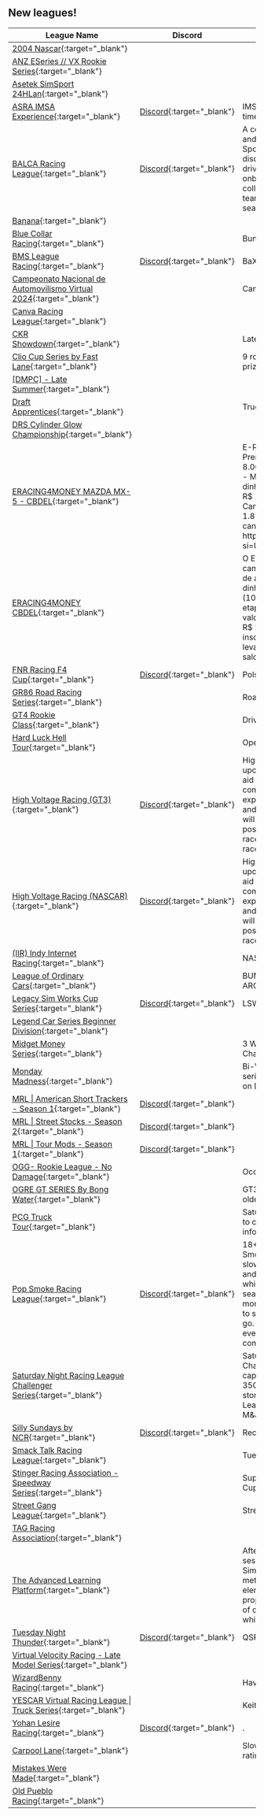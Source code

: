 ## New leagues!

| League Name | Discord | About |
|-----------------------------------------------------------------------------------------------------------------------------------------------|--------------------------------------------------------------|--------------------------------------------------------------------------------------------------------------------------------------------------------------------------------------------------------------------------------------------------------------------------------------------------------------------------------------------------------------------------------------|
|[2004 Nascar](https://members.iracing.com/membersite/member/LeagueView.do?league=11361){:target="_blank"} | | |
|[ANZ ESeries // VX Rookie Series](https://members.iracing.com/membersite/member/LeagueView.do?league=11365){:target="_blank"} | | |
|[Asetek SimSport 24HLan](https://members.iracing.com/membersite/member/LeagueView.do?league=11380){:target="_blank"} | | |
|[ASRA IMSA Experience](https://members.iracing.com/membersite/member/LeagueView.do?league=11363){:target="_blank"} |[Discord](https://discord.gg/KcA4fWbwQ9){:target="_blank"} |IMSA league running 60 minute timed races |
|[BALCA Racing League](https://members.iracing.com/membersite/member/LeagueView.do?league=11338){:target="_blank"} |[Discord](https://discord.gg/balca){:target="_blank"} |A competitive racing league built and managed by the BALCA E\-Sports Racing Team\. Join the discord at the League URL\. New drivers will have to undergo a quick onboarding chat\. We are open to collaborating with other racing teams for the upcoming league season\. |
|[Banana](https://members.iracing.com/membersite/member/LeagueView.do?league=11333){:target="_blank"} | | |
|[Blue Collar Racing](https://members.iracing.com/membersite/member/LeagueView.do?league=11375){:target="_blank"} | |Bunch of drunks that like to go left\! |
|[BMS League Racing](https://members.iracing.com/membersite/member/LeagueView.do?league=11362){:target="_blank"} |[Discord](https://discord.gg/qnNBrYZRUq){:target="_blank"} |BaXide Motorsports |
|[Campeonato Nacional de Automovilismo Virtual 2024](https://members.iracing.com/membersite/member/LeagueView.do?league=11358){:target="_blank"} | |Campeonato Avalado |
|[Canva Racing League](https://members.iracing.com/membersite/member/LeagueView.do?league=11368){:target="_blank"} | | |
|[CKR Showdown](https://members.iracing.com/membersite/member/LeagueView.do?league=11341){:target="_blank"} | |Late models, UMP, Big Blocks |
|[Clio Cup Series by Fast Lane](https://members.iracing.com/membersite/member/LeagueView.do?league=11336){:target="_blank"} | |9 rounds, 18 races, fixed setup and prizes for the podium\. |
|[\[DMPC\] \- Late Summer](https://members.iracing.com/membersite/member/LeagueView.do?league=11357){:target="_blank"} | | |
|[Draft Apprentices](https://members.iracing.com/membersite/member/LeagueView.do?league=11349){:target="_blank"} | |Trucks, Xfinity, and 87's going fast\! |
|[DRS Cylinder Glow Championship](https://members.iracing.com/membersite/member/LeagueView.do?league=11374){:target="_blank"} | | |
|[ERACING4MONEY MAZDA MX\-5 \- CBDEL](https://members.iracing.com/membersite/member/LeagueView.do?league=11369){:target="_blank"} | |E\-Racing4Money   Campeonato com Premiação Total de até R$ 8\.000,00, por Categoria\!   Categorias \- MAZDA MX\-5   Prêmios em dinheiro de até:   \* R$ 100,00 \- P3;  \* R$ 150,00 \- P2;  \* R$ 200,00 \- P1\.   Campeão do Campeonato   \* Até R$ 1\.875,00\.   Transmissão ao vivo no canal do YouTube  NEONBRASILTV  https://youtube\.com/@neonbrasiltv?si\=UMr4H8t9fcBoOMR2 |
|[ERACING4MONEY CBDEL](https://members.iracing.com/membersite/member/LeagueView.do?league=11367){:target="_blank"} | |O E\-RACING4MONEY   TCR 8k é um campeonato com Premiação Total de até R$ 8\.000,00\!   Prêmios em dinheiro de até:   P3 \- R$ 100,00 \(10% do valor das inscrições da etapa\);  P2 \- R$ 150,00 \(15% do valor das inscrições da etapa\);  P1 \- R$ 200,00 \(20% do valor das inscrições da etapa\)\.   \- Campeão leva até R$ 1\.875,00 , \(15% do saldo por etapa\) |
|[FNR Racing F4 Cup](https://members.iracing.com/membersite/member/LeagueView.do?league=11379){:target="_blank"} |[Discord](https://discord.gg/3dpv9BtBDt){:target="_blank"} |Polska liga F4 |
|[GR86 Road Racing Series](https://members.iracing.com/membersite/member/LeagueView.do?league=11345){:target="_blank"} | |Road Racing with the Toyota GR86 |
|[GT4 Rookie Class](https://members.iracing.com/membersite/member/LeagueView.do?league=11353){:target="_blank"} | |Drivers under 1500 iRating |
|[Hard Luck Hell Tour](https://members.iracing.com/membersite/member/LeagueView.do?league=11376){:target="_blank"} | |Open set pro lates |
|[High Voltage Racing \(GT3\)](https://members.iracing.com/membersite/member/LeagueView.do?league=11371){:target="_blank"} |[Discord](https://discord.gg/FtgVGDmYXS){:target="_blank"} |High Voltage Racing is a new and upcoming iRacing league aiming to aid new racers and create a fun and competitive environment for experienced racers, join the league and register in our discord and we will get you racing as soon as possible\! Have fun, and win some races\! \(This one is for the GT3 races\) |
|[High Voltage Racing \(NASCAR\)](https://members.iracing.com/membersite/member/LeagueView.do?league=11372){:target="_blank"} |[Discord](https://discord.gg/FtgVGDmYXS){:target="_blank"} |High Voltage Racing is a new and upcoming iRacing league aiming to aid new racers and create a fun and competitive environment for experienced racers, join the league and register in our discord and we will get you racing as soon as possible\! Have fun, and win some races\! |
|[\(IIR\) Indy Internet Racing](https://members.iracing.com/membersite/member/LeagueView.do?league=11348){:target="_blank"} | |NASCAR |
|[League of Ordinary Cars](https://members.iracing.com/membersite/member/LeagueView.do?league=11347){:target="_blank"} | |BUNCH OF NOOBS DRIVIN AROUND |
|[Legacy Sim Works Cup Series](https://members.iracing.com/membersite/member/LeagueView.do?league=11377){:target="_blank"} |[Discord](https://discord.gg/7gN4ePJMd5){:target="_blank"} |LSW Cup Series Season 1 |
|[Legend Car Series Beginner Division](https://members.iracing.com/membersite/member/LeagueView.do?league=11344){:target="_blank"} | | |
|[Midget Money Series](https://members.iracing.com/membersite/member/LeagueView.do?league=11378){:target="_blank"} | |3 Weekly Races, 8 Week Points Championship |
|[Monday Madness](https://members.iracing.com/membersite/member/LeagueView.do?league=11359){:target="_blank"} | |Bi\-Weekly 3 races in one night series\. Fixed Setup 358 Modifieds on Dirt Ovals\. |
|[MRL \| American Short Trackers \- Season 1](https://members.iracing.com/membersite/member/LeagueView.do?league=11382){:target="_blank"} |[Discord](https://discord.gg/CPuUEsTmyh){:target="_blank"} | |
|[MRL \| Street Stocks \- Season 2](https://members.iracing.com/membersite/member/LeagueView.do?league=11383){:target="_blank"} |[Discord](https://discord.gg/CPuUEsTmyh){:target="_blank"} | |
|[MRL \| Tour Mods \- Season 1](https://members.iracing.com/membersite/member/LeagueView.do?league=11384){:target="_blank"} |[Discord](https://discord.gg/CPuUEsTmyh){:target="_blank"} | |
|[OGG\- Rookie League \- No Damage](https://members.iracing.com/membersite/member/LeagueView.do?league=11340){:target="_blank"} | |Occasional Gentlemen Gaming |
|[OGRE GT SERIES By Bong Water](https://members.iracing.com/membersite/member/LeagueView.do?league=11350){:target="_blank"} | |GT3 Series for drivers 50 years and older |
|[PCG Truck Tour](https://members.iracing.com/membersite/member/LeagueView.do?league=11366){:target="_blank"} | |Saturday's @ 8pm EST\. Reach out to cluca6707 on discord for more information |
|[Pop Smoke Racing League](https://members.iracing.com/membersite/member/LeagueView.do?league=11352){:target="_blank"} |[Discord](https://discord.gg/tdQr3tBd2z){:target="_blank"} |18\+ ONLY\!\!\! Welcome to Pop Smoke Racing League\. New league slowly building, looking for clean and respectful drivers\. Hang tight while we grow and will start our first season when we reach 15 drivers or more\. Nascar fixed cup series cars to start but will open up more as we go\. Hang out, meet new drivers and even invite your friends\. Discord coming soon\!\!\!\!\! |
|[Saturday Night Racing League Challenger Series](https://members.iracing.com/membersite/member/LeagueView.do?league=11381){:target="_blank"} | |Saturday Night Racing League's Challenger Series is an iRating capped series for drivers below 3500 iRating and is the stepping stone to the Saturday Night Racing League Cup Series presented by M&J Distributors\. |
|[Silly Sundays by NCR](https://members.iracing.com/membersite/member/LeagueView.do?league=11356){:target="_blank"} |[Discord](https://discord.gg/SRJSTXwh){:target="_blank"} |Recruiting Clean Racers |
|[Smack Talk Racing League](https://members.iracing.com/membersite/member/LeagueView.do?league=11370){:target="_blank"} | |Tuesday Night Fun |
|[Stinger Racing Association \- Speedway Series](https://members.iracing.com/membersite/member/LeagueView.do?league=11360){:target="_blank"} | |Super Speedways, Xfinity, Gen 4 Cup, Trucks |
|[Street Gang League](https://members.iracing.com/membersite/member/LeagueView.do?league=11354){:target="_blank"} | |Street Stocks, open set ups |
|[TAG Racing Association](https://members.iracing.com/membersite/member/LeagueView.do?league=11355){:target="_blank"} | | |
|[The Advanced Learning Platform](https://members.iracing.com/membersite/member/LeagueView.do?league=11343){:target="_blank"} | |After completing over 500 coaching sessions with Real\-Life drivers & SimRacers, we developed this method that includes all the elements a student needs to properly learn a new concept\. Most of our courses follow this structure, which guarantees your success\. |
|[Tuesday Night Thunder](https://members.iracing.com/membersite/member/LeagueView.do?league=11339){:target="_blank"} |[Discord](https://discord.gg/qsrsimulations){:target="_blank"} |QSR Truck Series |
|[Virtual Velocity Racing \- Late Model Series](https://members.iracing.com/membersite/member/LeagueView.do?league=11337){:target="_blank"} | | |
|[WizardBenny Racing](https://members.iracing.com/membersite/member/LeagueView.do?league=11346){:target="_blank"} | |Have fun make friends |
|[YESCAR Virtual Racing League \| Truck Series](https://members.iracing.com/membersite/member/LeagueView.do?league=11335){:target="_blank"} | |KeithSaysYes\.com Truck Series |
|[Yohan Lesire Racing](https://members.iracing.com/membersite/member/LeagueView.do?league=11373){:target="_blank"} |[Discord](https://discord.gg/Fs2KhZne4p){:target="_blank"} |\. |
|[Carpool Lane](https://members.iracing.com/membersite/member/LeagueView.do?league=11364){:target="_blank"} | |Slow and safe wins the\.\.\. safety rating? |
|[Mistakes Were Made](https://members.iracing.com/membersite/member/LeagueView.do?league=11334){:target="_blank"} | | |
|[Old Pueblo Racing](https://members.iracing.com/membersite/member/LeagueView.do?league=11351){:target="_blank"} | | |


